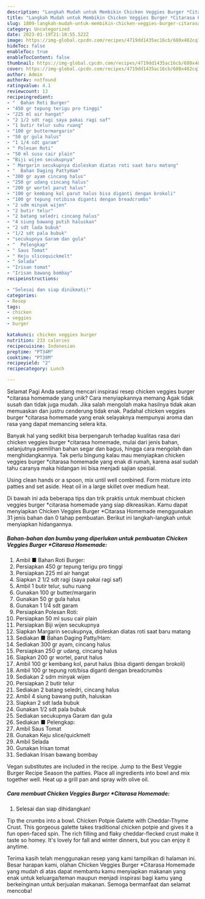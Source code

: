 ```yaml
---
description: "Langkah Mudah untuk Membikin Chicken Veggies Burger *Citarasa Homemade yang Lezat, Enak"
title: "Langkah Mudah untuk Membikin Chicken Veggies Burger *Citarasa Homemade yang Lezat, Enak"
slug: 1809-langkah-mudah-untuk-membikin-chicken-veggies-burger-citarasa-homemade-yang-lezat-enak
category: Uncategorized
date: 2023-01-19T21:10:55.522Z
image: https://img-global.cpcdn.com/recipes/4719dd1435ac16cb/680x482cq70/chicken-veggies-burger-citarasa-homemade-foto-resep-utama.jpg
hideToc: false
enableToc: true
enableTocContent: false
thumbnail: https://img-global.cpcdn.com/recipes/4719dd1435ac16cb/680x482cq70/chicken-veggies-burger-citarasa-homemade-foto-resep-utama.jpg
cover: https://img-global.cpcdn.com/recipes/4719dd1435ac16cb/680x482cq70/chicken-veggies-burger-citarasa-homemade-foto-resep-utama.jpg
author: Admin
authorAv: notfound
ratingvalue: 4.1
reviewcount: 13
recipeingredient:
- "  Bahan Roti Burger"
- "450 gr tepung terigu pro tinggi"
- "225 ml air hangat"
- "2 1/2 sdt ragi saya pakai ragi saf"
- "1 butir telur suhu ruang"
- "100 gr buttermargarin"
- "50 gr gula halus"
- "1 1/4 sdt garam"
- " Polesan Roti"
- "50 ml susu cair plain"
- "Biji wijen secukupnya"
- " Margarin secukupnya dioleskan diatas roti saat baru matang"
- "  Bahan Daging PattyHam"
- "300 gr ayam cincang halus"
- "250 gr udang cincang halus"
- "200 gr wortel parut halus"
- "100 gr kembang kol parut halus bisa diganti dengan brokoli"
- "100 gr tepung rotibisa diganti dengan breadcrumbs"
- "2 sdm minyak wijen"
- "2 butir telur"
- "2 batang seledri cincang halus"
- "4 siung bawang putih haluskan"
- "2 sdt lada bubuk"
- "1/2 sdt pala bubuk"
- "secukupnya Garam dan gula"
- "  Pelengkap"
- " Saus Tomat"
- " Keju slicequickmelt"
- " Selada"
- "Irisan tomat"
- "Irisan bawang bombay"
recipeinstructions:

- "Selesai dan siap dinikmati!"
categories:
- Resep
tags:
- chicken
- veggies
- burger

katakunci: chicken veggies burger 
nutrition: 233 calories
recipecuisine: Indonesian
preptime: "PT34M"
cooktime: "PT38M"
recipeyield: "2"
recipecategory: Lunch

---
```



Selamat Pagi Anda sedang mencari inspirasi resep chicken veggies burger *citarasa homemade yang unik? Cara menyiapkannya memang Agak tidak susah dan tidak juga mudah. Jika salah mengolah maka hasilnya tidak akan memuaskan dan justru cenderung tidak enak. Padahal chicken veggies burger *citarasa homemade yang enak selayaknya mempunyai aroma dan rasa yang dapat memancing selera kita.


Banyak hal yang sedikit bisa berpengaruh terhadap kualitas rasa dari chicken veggies burger *citarasa homemade, mulai dari jenis bahan, selanjutnya pemilihan bahan segar dan bagus, hingga cara mengolah dan menghidangkannya. Tak perlu bingung kalau mau menyiapkan chicken veggies burger *citarasa homemade yang enak di rumah, karena asal sudah tahu caranya maka hidangan ini bisa menjadi sajian spesial.

Using clean hands or a spoon, mix until well combined. Form mixture into patties and set aside. Heat oil in a large skillet over medium heat.


Di bawah ini ada beberapa tips dan trik praktis untuk membuat chicken veggies burger *citarasa homemade yang siap dikreasikan. Kamu dapat menyiapkan Chicken Veggies Burger *Citarasa Homemade menggunakan 31 jenis bahan dan 0 tahap pembuatan. Berikut ini langkah-langkah untuk menyiapkan hidangannya.

<!--inarticleads1-->

##### Bahan-bahan dan bumbu yang diperlukan untuk pembuatan Chicken Veggies Burger *Citarasa Homemade:

1. Ambil  ■ Bahan Roti Burger:
1. Persiapkan 450 gr tepung terigu pro tinggi
1. Persiapkan 225 ml air hangat
1. Siapkan 2 1/2 sdt ragi (saya pakai ragi saf)
1. Ambil 1 butir telur, suhu ruang
1. Gunakan 100 gr butter/margarin
1. Gunakan 50 gr gula halus
1. Gunakan 1 1/4 sdt garam
1. Persiapkan  Polesan Roti:
1. Persiapkan 50 ml susu cair plain
1. Persiapkan Biji wijen secukupnya
1. Siapkan  Margarin secukupnya, dioleskan diatas roti saat baru matang
1. Sediakan  ■ Bahan Daging Patty/Ham:
1. Sediakan 300 gr ayam, cincang halus
1. Persiapkan 250 gr udang, cincang halus
1. Siapkan 200 gr wortel, parut halus
1. Ambil 100 gr kembang kol, parut halus (bisa diganti dengan brokoli)
1. Ambil 100 gr tepung roti/bisa diganti dengan breadcrumbs
1. Sediakan 2 sdm minyak wijen
1. Persiapkan 2 butir telur
1. Sediakan 2 batang seledri, cincang halus
1. Ambil 4 siung bawang putih, haluskan
1. Siapkan 2 sdt lada bubuk
1. Gunakan 1/2 sdt pala bubuk
1. Sediakan secukupnya Garam dan gula
1. Sediakan  ■ Pelengkap:
1. Ambil  Saus Tomat
1. Gunakan  Keju slice/quickmelt
1. Ambil  Selada
1. Gunakan Irisan tomat
1. Sediakan Irisan bawang bombay


Vegan substitutes are included in the recipe. Jump to the Best Veggie Burger Recipe Season the patties. Place all ingredients into bowl and mix together well. Heat up a grill pan and spray with olive oil. 

<!--inarticleads2-->

##### Cara membuat Chicken Veggies Burger *Citarasa Homemade:


1. Selesai dan siap dihidangkan!

Tip the crumbs into a bowl. Chicken Potpie Galette with Cheddar-Thyme Crust. This gorgeous galette takes traditional chicken potpie and gives it a fun open-faced spin. The rich filling and flaky cheddar-flecked crust make it taste so homey. It&#39;s lovely for fall and winter dinners, but you can enjoy it anytime. 

Terima kasih telah menggunakan resep yang kami tampilkan di halaman ini. Besar harapan kami, olahan Chicken Veggies Burger *Citarasa Homemade yang mudah di atas dapat membantu kamu menyiapkan makanan yang enak untuk keluarga/teman maupun menjadi inspirasi bagi kamu yang berkeinginan untuk berjualan makanan. Semoga bermanfaat dan selamat mencoba!
